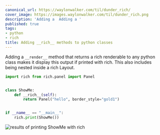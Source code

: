 ```yaml
---
canonical_url: https://waylonwalker.com/til/dunder_rich/
cover_image: https://images.waylonwalker.com/til/dunder_rich.png
description: 'Adding a  Adding a '
published: true
tags:
- python
- rich
title: Adding __rich__ methods to python classes
---
```


Adding a `__render__` method that returns a rich renderable to any python class makes it display this output if printed with rich.  This also includes being nested inside a rich Layout.


``` python
import rich from rich.panel import Panel


class ShowMe:
    def __rich__(self):
        return Panel("hello", border_style="gold1")


if __name__ == "__main__":
    rich.print(ShowMe())
```

![results of printing ShowMe with rich](https://images.waylonwalker.com/dunder_rich_showme.png)